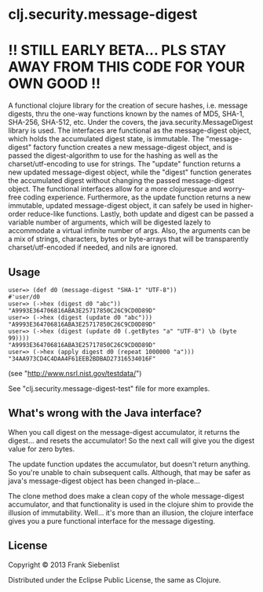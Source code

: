 # clj.security.message-digest

# !! STILL EARLY BETA... PLS STAY AWAY FROM THIS CODE FOR YOUR OWN GOOD !!

A functional clojure library for the creation of secure hashes, i.e. message digests, 
thru the one-way functions known by the names of MD5, SHA-1, SHA-256, SHA-512, etc. 
Under the covers, the java.security.MessageDigest library is used.
The interfaces are functional as the message-digest object, which holds the accumulated
digest state, is immutable. The "message-digest" factory function creates a new 
message-digest object, and is passed the digest-algorithm to use for the hashing as well 
as the charset/utf-encoding to use for strings. The "update" function returns a new updated 
message-digest object, while the "digest" function generates the accumulated digest 
without changing the passed message-digest object. 
The functional interfaces allow for a more clojuresque and worry-free coding experience.
Furthermore, as the update function returns a new immutable, updated message-digest object,
it can safely be used in higher-order reduce-like functions.
Lastly, both update and digest can be passed a variable number of arguments, 
which will be digested lazely to accommodate a virtual infinite number of args. Also,
the arguments can be a mix of strings, characters, bytes or byte-arrays that will be 
transparently charset/utf-encoded if needed, and nils are ignored.

## Usage

	user=> (def d0 (message-digest "SHA-1" "UTF-8"))
	#'user/d0
	user=> (->hex (digest d0 "abc"))
	"A9993E364706816ABA3E25717850C26C9CD0D89D"
	user=> (->hex (digest (update d0 "abc")))
	"A9993E364706816ABA3E25717850C26C9CD0D89D"
	user=> (->hex (digest (update d0 (.getBytes "a" "UTF-8") \b (byte 99))))
	"A9993E364706816ABA3E25717850C26C9CD0D89D"
	user=> (->hex (apply digest d0 (repeat 1000000 "a")))
	"34AA973CD4C4DAA4F61EEB2BDBAD27316534016F"

(see "http://www.nsrl.nist.gov/testdata/")

See "clj.security.message-digest-test" file for more examples.


## What's wrong with the Java interface?

When you call digest on the message-digest accumulator, it returns the digest... and resets the accumulator!
So the next call will give you the digest value for zero bytes.

The update function updates the accumulator, but doesn't return anything. 
So you're unable to chain subsequent calls.
Although, that may be safer as java's message-digest object has been changed in-place...

The clone method does make a clean copy of the whole message-digest accumulator, and that functionality is used in the clojure shim to provide the illusion of immutability. Well... it's more than an illusion, the clojure interface gives you a pure functional interface for the message digesting. 




## License

Copyright © 2013 Frank Siebenlist

Distributed under the Eclipse Public License, the same as Clojure.
